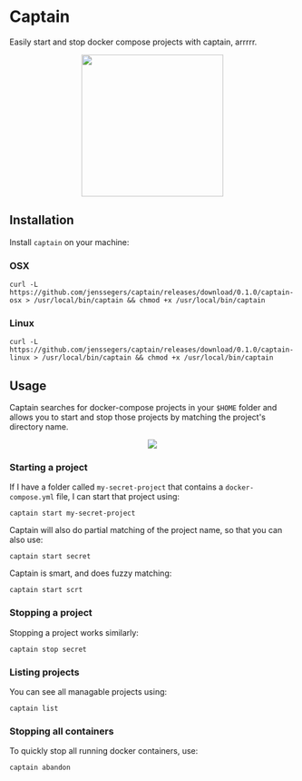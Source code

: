 # Captain

Easily start and stop docker compose projects with captain, arrrrr.

<p align="center">
<img src="https://jenssegers.com/uploads/images/captain.png" width="250">
</p>

## Installation

Install `captain` on your machine:

### OSX

```
curl -L https://github.com/jenssegers/captain/releases/download/0.1.0/captain-osx > /usr/local/bin/captain && chmod +x /usr/local/bin/captain
```

### Linux

```
curl -L https://github.com/jenssegers/captain/releases/download/0.1.0/captain-linux > /usr/local/bin/captain && chmod +x /usr/local/bin/captain
```

## Usage

Captain searches for docker-compose projects in your `$HOME` folder and allows you to start and stop those projects by matching the project's directory name.

<p align="center">
<img src="https://jenssegers.com/uploads/images/captain.gif?v2">
</p>

### Starting a project

If I have a folder called `my-secret-project` that contains a `docker-compose.yml` file, I can start that project using:

```
captain start my-secret-project
```

Captain will also do partial matching of the project name, so that you can also use:

```
captain start secret
```

Captain is smart, and does fuzzy matching:

```
captain start scrt
```

### Stopping a project

Stopping a project works similarly:

```
captain stop secret
```

### Listing projects

You can see all managable projects using:

```
captain list
```

### Stopping all containers

To quickly stop all running docker containers, use:

```
captain abandon
```
